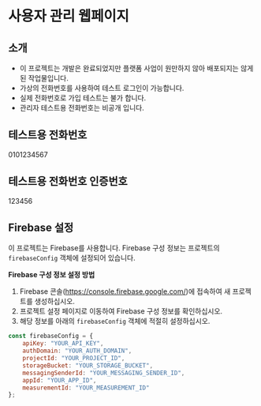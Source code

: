 # 사용자 관리 웹페이지


## 소개
- 이 프로젝트는 개발은 완료되었지만 플랫폼 사업이 원만하지 않아 배포되지는 않게 된 작업물입니다.
- 가상의 전화번호를 사용하여 테스트 로그인이 가능합니다.
- 실제 전화번호로 가입 테스트는 불가 합니다.
- 관리자 테스트용 전화번호는 비공개 입니다.

## 테스트용 전화번호
0101234567
## 테스트용 전화번호 인증번호
123456

## Firebase 설정

이 프로젝트는 Firebase를 사용합니다. Firebase 구성 정보는 프로젝트의 `firebaseConfig` 객체에 설정되어 있습니다.

**Firebase 구성 정보 설정 방법**

1. Firebase 콘솔(https://console.firebase.google.com/)에 접속하여 새 프로젝트를 생성하십시오.
2. 프로젝트 설정 페이지로 이동하여 Firebase 구성 정보를 확인하십시오.
3. 해당 정보를 아래의 `firebaseConfig` 객체에 적절히 설정하십시오.

```javascript
const firebaseConfig = {
    apiKey: "YOUR_API_KEY",
    authDomain: "YOUR_AUTH_DOMAIN",
    projectId: "YOUR_PROJECT_ID",
    storageBucket: "YOUR_STORAGE_BUCKET",
    messagingSenderId: "YOUR_MESSAGING_SENDER_ID",
    appId: "YOUR_APP_ID",
    measurementId: "YOUR_MEASUREMENT_ID"
};
